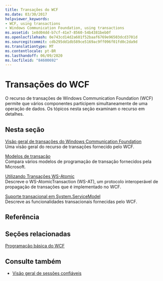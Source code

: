 ```yaml
---
title: Transações do WCF
ms.date: 03/30/2017
helpviewer_keywords:
- WCF, using transactions
- Windows Communication Foundation, using transactions
ms.assetid: 1e8d04dd-b7cf-41e7-8560-54b4381beb0f
ms.openlocfilehash: 0e743cd14d2a601f52baaf6769e96503dcd3701d
ms.sourcegitcommit: cdb295dd1db589ce5169ac9ff096f01fd0c2da9d
ms.translationtype: MT
ms.contentlocale: pt-BR
ms.lasthandoff: 06/09/2020
ms.locfileid: "84600692"
---
```

# <a name="transactions-in-wcf"></a>Transações do WCF
O recurso de transações de Windows Communication Foundation (WCF) permite que vários componentes participem simultaneamente de uma operação de dados. Os tópicos nesta seção examinam o recurso em detalhes.  
  
## <a name="in-this-section"></a>Nesta seção  
 [Visão geral de transações do Windows Communication Foundation](transactions-overview.md)  
 Uma visão geral do recurso de transações fornecido pelo WCF.  
  
 [Modelos de transação](transaction-models.md)  
 Compara vários modelos de programação de transação fornecidos pela Microsoft.  
  
 [Utilizando Transações WS-Atomic](using-ws-atomictransaction.md)  
 Descreve o WS-AtomicTransaction (WS-AT), um protocolo interoperável de propagação de transações que é implementado no WCF.  
  
 [Suporte transacional em System.ServiceModel](transactional-support-in-system-servicemodel.md)  
 Descreve as funcionalidades transacionais fornecidas pelo WCF.  
  
## <a name="reference"></a>Referência  
  
## <a name="related-sections"></a>Seções relacionadas  
 [Programação básica do WCF](../basic-wcf-programming.md)  
  
## <a name="see-also"></a>Consulte também

- [Visão geral de sessões confiáveis](reliable-sessions-overview.md)
